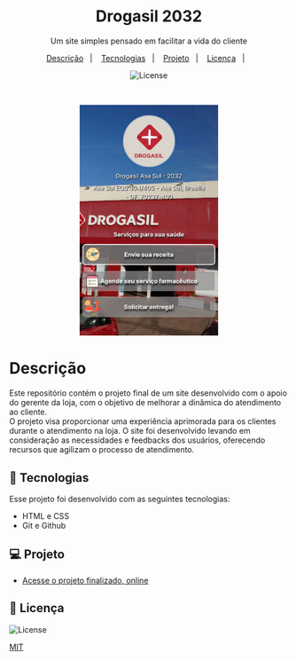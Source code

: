 <h1 align="center"> Drogasil 2032 </h1>

<p align="center"> Um site simples pensado em facilitar a vida do cliente <br/>
</p>

<p align="center">
  <a href="#-descrição">Descrição</a>&nbsp;&nbsp;&nbsp;|&nbsp;&nbsp;&nbsp;
  <a href="#-tecnologias">Tecnologias</a>&nbsp;&nbsp;&nbsp;|&nbsp;&nbsp;&nbsp;
  <a href="#-projeto">Projeto</a>&nbsp;&nbsp;&nbsp;|&nbsp;&nbsp;&nbsp;
  <a href="#-licença">Licença</a>&nbsp;&nbsp;&nbsp;|&nbsp;&nbsp;&nbsp;
</p>

<p align="center">
  <img alt="License" src="https://img.shields.io/static/v1?label=license&message=MIT&color=49AA26&labelColor=000000">
</p>

<br>
<p align="center" >
  <img width="250" alt="Tela Inicial" src="./assets/telaInicial.jpg">
</p>


# Descrição

Este repositório contém o projeto final de um site desenvolvido com o apoio do gerente da loja, com o objetivo de melhorar a dinâmica do atendimento ao cliente.<br>
O projeto visa proporcionar uma experiência aprimorada para os clientes durante o atendimento na loja. O site foi desenvolvido levando em consideração as necessidades e feedbacks dos usuários, oferecendo recursos que agilizam o processo de atendimento.

## 🚀 Tecnologias

Esse projeto foi desenvolvido com as seguintes tecnologias:

- HTML e CSS
- Git e Github

## 💻 Projeto


- [Acesse o projeto finalizado, online](https://lucca7r.github.io/drogasil-2032/)



## 👋 Licença
<p>
<img alt="License" src="https://img.shields.io/static/v1?label=license&message=MIT&color=49AA26&labelColor=000000">
</p>

[MIT](https://choosealicense.com/licenses/mit/)

